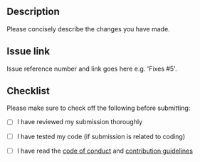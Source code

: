 ## Description

Please concisely describe the changes you have made. 

## Issue link

Issue reference number and link goes here e.g. 'Fixes #5'.

## Checklist

Please make sure to check off the following before submitting:

- [ ] I have reviewed my submission thoroughly 
- [ ] I have tested my code (if submission is related to coding)
- [ ] I have read the [code of conduct](https://github.com/dylan-power/dinosaur-exploder/blob/main/CODE_OF_CONDUCT.md) and [contribution guidelines](https://github.com/dylan-power/dinosaur-exploder/blob/main/CONTRIBUTING.md)

